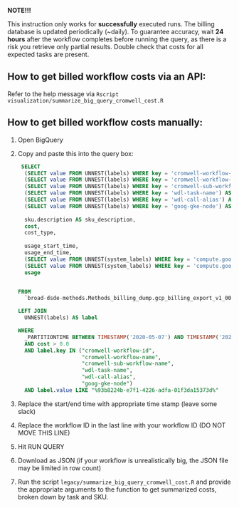 **NOTE!!!**

This instruction only works for **successfully** executed runs. The billing database is updated periodically (~daily). To guarantee accuracy, wait **24 hours** after the workflow
completes before running the query, as there is a risk you retrieve only partial results. Double check that costs for 
all expected tasks are present.

## How to get billed workflow costs via an API:

Refer to the help message via `Rscript visualization/summarize_big_query_cromwell_cost.R`

## How to get billed workflow costs manually:

1. Open BigQuery
2. Copy and paste this into the query box:

    ```sql
     SELECT
      (SELECT value FROM UNNEST(labels) WHERE key = 'cromwell-workflow-id') AS workflow_id,
      (SELECT value FROM UNNEST(labels) WHERE key = 'cromwell-workflow-name') AS workflow_name,
      (SELECT value FROM UNNEST(labels) WHERE key = 'cromwell-sub-workflow-name') AS sub_workflow_id,
      (SELECT value FROM UNNEST(labels) WHERE key = 'wdl-task-name') AS task_name,
      (SELECT value FROM UNNEST(labels) WHERE key = 'wdl-call-alias') AS task_alias,
      (SELECT value FROM UNNEST(labels) WHERE key = 'goog-gke-node') AS node,
     
      sku.description AS sku_description,
      cost,
      cost_type,
      
      usage_start_time,
      usage_end_time,
      (SELECT value FROM UNNEST(system_labels) WHERE key = 'compute.googleapis.com/cores') AS cores,
      (SELECT value FROM UNNEST(system_labels) WHERE key = 'compute.googleapis.com/memory') AS memory,
      usage
    
    
    FROM
      `broad-dsde-methods.Methods_billing_dump.gcp_billing_export_v1_009C7D_923007_219A6F`
    
    LEFT JOIN
      UNNEST(labels) AS label
    
    WHERE
      _PARTITIONTIME BETWEEN TIMESTAMP('2020-05-07') AND TIMESTAMP('2020-05-09')
      AND cost > 0.0
      AND label.key IN ("cromwell-workflow-id",
                        "cromwell-workflow-name",
                        "cromwell-sub-workflow-name",
                        "wdl-task-name",
                        "wdl-call-alias",
                        "goog-gke-node")
      AND label.value LIKE "%93b8224b-e7f1-4226-adfa-01f3da15373d%"
    ```

3. Replace the start/end time with appropriate time stamp (leave some slack)
4. Replace the workflow ID in the last line with your workflow ID (DO NOT MOVE THIS LINE)
5. Hit RUN QUERY
6. Download as JSON (if your workflow is unrealistically big, the JSON file may be limited in row count)
7. Run the script `legacy/summarize_big_query_cromwell_cost.R` and provide the appropriate arguments to the function to get summarized costs, broken down by task and SKU.

